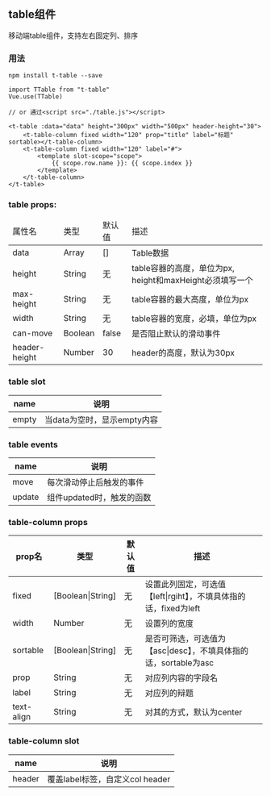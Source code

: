 ## table组件  

移动端table组件，支持左右固定列、排序

### 用法  
    npm install t-table --save

    import TTable from "t-table"
    Vue.use(TTable)

    // or 通过<script src="./table.js"></script>

    <t-table :data="data" height="300px" width="500px" header-height="30">
        <t-table-column fixed width="120" prop="title" label="标题" sortable></t-table-column>
        <t-table-column fixed width="120" label="#">
            <template slot-scope="scope">
                {{ scope.row.name }}: {{ scope.index }}
            </template>
        </t-table-column>
    </t-table>

### table props:  

<table>
    <thead>
        <tr>
            <td>属性名</td>
            <td>类型</td>
            <td>默认值</td>
            <td>描述</td>
        </tr>
    </thead>
    <tbody>
        <tr>
            <td>data</td>
            <td>Array</td>
            <td>[]</td>
            <td>Table数据</td>
        </tr>
        <tr>
            <td>height</td>
            <td>String</td>
            <td>无</td>
            <td>table容器的高度，单位为px, height和maxHeight必须填写一个  </td>
        </tr>
        <tr>
            <td>max-height</td>
            <td>String</td>
            <td>无</td>
            <td>table容器的最大高度，单位为px  </td>
        </tr>
        <tr>
            <td>width</td>
            <td>String</td>
            <td>无</td>
            <td>table容器的宽度，必填，单位为px  </td>
        </tr>
        <tr>
            <td>can-move</td>
            <td>Boolean</td>
            <td>false</td>
            <td>是否阻止默认的滑动事件</td>
        </tr>
        <tr>
            <td>header-height</td>
            <td>Number</td>
            <td>30</td>
            <td>header的高度，默认为30px</td>
        </tr>
    </tbody>
</table>


### table slot  

<table>
    <thead>
        <tr>
            <th>name</th>
            <th>说明</th>
        </tr>
    </thead>
    <tbody>
        <tr>
            <td>empty</td>
            <td>当data为空时，显示empty内容</td>
        </tr>
    </tbody>
</table>

### table events 

<table>
    <thead>
        <tr>
            <th>name</th>
            <th>说明</th>
        </tr>
    </thead>
    <tbody>
        <tr>
            <td>move</td>
            <td>每次滑动停止后触发的事件</td>
        </tr>
        <tr>
            <td>update</td>
            <td>组件updated时，触发的函数</td>
        </tr>
    </tbody>
</table>

### table-column props

<table>
    <thead>
        <tr>
            <th>prop名</th>
            <th>类型</th>
            <th>默认值</th>
            <th>描述</th>
        </tr>
    </thead>
    <tbody>
        <tr>
            <td>fixed</td>
            <td>[Boolean|String]</td>
            <td>无</td>
            <td>设置此列固定，可选值【left|rgiht】，不填具体指的话，fixed为left</td>
        </tr>
        <tr>
            <td>width</td>
            <td>Number</td>
            <td>无</td>
            <td>设置列的宽度 </td>
        </tr>
        <tr>
            <td>sortable</td>
            <td>[Boolean|String]</td>
            <td>无</td>
            <td>是否可筛选，可选值为【asc|desc】，不填具体指的话，sortable为asc</td>
        </tr>
        <tr>
            <td>prop</td>
            <td>String</td>
            <td>无</td>
            <td>对应列内容的字段名</td>
        </tr>
        <tr>
            <td>label</td>
            <td>String</td>
            <td>无</td>
            <td>对应列的辩题</td>
        </tr>
        <tr>
            <td>text-align</td>
            <td>String</td>
            <td>无</td>
            <td>对其的方式，默认为center</td>
        </tr>
    </tbody>
</table>

### table-column slot  

<table>
    <thead>
        <tr>
            <th>name</th>
            <th>说明</th>
        </tr>
    </thead>
    <tbody>
        <tr>
            <td>header</td>
            <td>覆盖label标签，自定义col header</td>
        </tr>
    </tbody>
</table>
